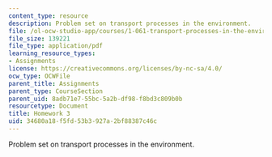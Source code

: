 ```yaml
---
content_type: resource
description: Problem set on transport processes in the environment.
file: /ol-ocw-studio-app/courses/1-061-transport-processes-in-the-environment-fall-2008/34680a18f5fd53b3927a2bf88387c46c_f02homework3.pdf
file_size: 139221
file_type: application/pdf
learning_resource_types:
- Assignments
license: https://creativecommons.org/licenses/by-nc-sa/4.0/
ocw_type: OCWFile
parent_title: Assignments
parent_type: CourseSection
parent_uid: 8adb71e7-55bc-5a2b-df98-f8bd3c809b0b
resourcetype: Document
title: Homework 3
uid: 34680a18-f5fd-53b3-927a-2bf88387c46c
---
```

Problem set on transport processes in the environment.